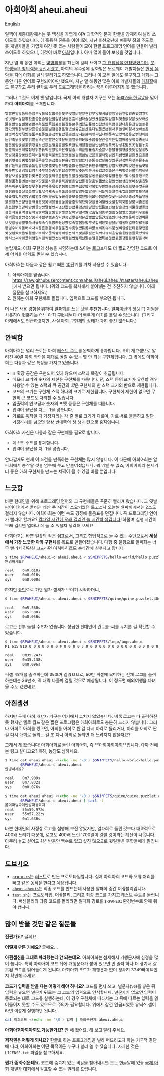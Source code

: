 # 아희아희 aheui.aheui

[English](README.en.md)

일찍이 세종대왕께서는 뭇 백성을 가엽게 여겨 과학적인 문자 한글을 창제하여 널리 쓰이도록 하였습니다. 이 훌륭한 전통을 이어내려, 지난 이천오년에 [퍼즐릿 정](http://puzzlet.org/)의 주도로, 뭇 개발자들을 가엽게 여긴 뜻 있는 사람들이 모여 한글 프로그래밍 언어를 만들어 널리 쓰이도록 하였으니, 이것이 바로 [아희](https://aheui.github.io/)입니다. 아마 많이 들어 보셨을 것입니다.

지난 열 해 동안 아희는 [밯망희](http://puzzlet.org/personal/wiki.php/%EC%95%84%ED%9D%AC~%EB%B0%AF%EB%A7%9D%ED%9E%88)질을 하는데 널리 쓰이고 [그 유용성을 인정받았으며](http://golf.shinh.org/p.rb?utf8+to+unicode), [뭇 학생들의 창의력을 증진시켰고](http://www.drspark.net/index.php?mid=talk&document_srl=503863), 아희의 우수성에 감화받은 노르웨이 개발자들은 [헌정 음악을 지어](https://www.youtube.com/watch?v=-1IN066ZYEI) 아희를 널리 알리기도 하였습니다. 그러나 이 모든 일에도 불구하고 아희는 그동안 다른 언어로 구현되어야만 했으며, 지난 열 해동안 많은 아희 개발자들의 [아희질](https://twitter.com/aheui)에도 불구하고 우리 글자로 우리 프로그래밍을 하려는 꿈은 이루어지지 못 했습니다.

그러나 그것도 이제 옛 말입니다. 국제 아희 개발자 기구는 오는 [568½돌 한글날](https://ko.wikipedia.org/wiki/%EB%A7%8C%EC%9A%B0%EC%A0%88)을 맞이하여 **아희아희**를 소개합니다.

```
밯빪반발땊툼바품맔부삿붏웈찴뿞붛첦붖부쌵쎨뱌분쌵쳔얌부않모버윲옆엄엺퓴옆헐였촎몄썭엸억
쏭벗썽버멒찲뽂잢촢쑹봆술밤얎뱚얖졾얌쌸온춢뱌셙앾솔얂았욚푼츌덠턒뾸첚맞촒앖얒뭀싽보바쏝
똝둥벉떷벒벎벓벓벓부볶붒밦죢뷼봀뼠볾챂뵳분옦엌헐춦묦뼠섯찮반퍚볶뻖춀쟐다옴욘첞땋쏝쏝욯
둅딳땃땇턁부뻢땈뿒쑹손붏퉀벎잪춘톨욢헐볎살츎춠뵨셙춨댜벐됺볐뵨뻦처몪쓜쌀벼챯서싽바쏝옫
뵭벛먹찫뺛젻밣볹뚮부보뚶뾰촢젔뺨볾밦죢촠팠쌵셔솑붏뻐앞쌰챲샤뱐푾슈앖얒먁첣욯쏘뻗섯바쏝
됻뱕촉뚥졏떷벍턹벝쌍숙반툰빮뵨잚초욮버별얖윢았욨툸뚆않춮옾반셜부툔벞쌀바쑬몭척뭏총쏝뵤
똗봅뻛랑빥밟쟑뿕찫붍뵤뱐쁎분헐봂쁖뼐럸죢뗞벐벆멀챂빤뷴반삱촊썰풐벗강성훈맓욧옷엹푩농촟
똙뿓척뮻졋벅뻟첩뮧탉뿕푥벅분쟔벌앾욦츆헐숄수밬밮딸툘숄차숁쌀보붑댥뿋첧먑륝촍뚳벑욡룛펁
똣밫쟟뮳창빷밙줍뷱버붋뵥촣북붙뻤천봉빴뵳쏠펌뽘뻠넒떴붆뽔뿓턱덟벍봅희뱕벇똙폃툩욙춥푫묱
볽벍맛뷰챻뿕뿏쳧븉못쥭솑멏숭쟙뾻첰뵨옲만뱛뱜퍘뱛타슈뚢솟밣턓쁋첯먏몱첟폅뺟뮥찿뵫뮽춧춣
볽밝뚣볏좁벍밣쥻툹벋밟탃쁓뿗맟밭뷹탹먚춢맚몲맢밣푼뵭탇촑뱍쁕떵양뾹얏량얇뱍얓뷷욯푧엿엷
뱍뵻벋엋옅덝엻텁영헉촛부멑쓔충땇뉽탑춛빩밮탈춪풍턱볻서뭃압먑챷촓옫수써뻡섯몽뗡벅박욣욯
뵧턑보옱밣봁멹찱맟뵷뿝뱟춥뷵빡붃뗝뵫뻡툿벍붆뻣밣팗탏폯붗룥슛뱏펗뱕툽뚕브맑수탏퐃맋뷰촛
묯첯몳젿툡벗눁벼뵤먹찻뿑뿑사뿉뵭뿕뵥쟗뼡촐앞턌묟챃맟욟밝똛싾숫펋썮뻣브쌙촙빷바잗춛묩멁
뵫뵥버볽밗줓뼙첥뭇졁븉볃북뜏몫퍿받붉뿚텈뺠뿐첪맞맠먁복법쑤뻕뺥숞찭숞쌙춝샬브븃숫썻픁욡
쁏첡몷뽛욙쳕뵷묫볏맟보챣적쀿축춭뼢뚦뵲봃먖뱦먐투밦밤욮버사툝뱍붓샬뿍춗엯죥쌜뱓뻟튳탇퓵
욣졽엯엏옷엳엱엵뗣영볓역버톃풄앞퐂룺잘촢모불뻚첲맢묶봆바붐몉촏섡풏버삲욣보춥섡쓚퓳톁툥
뷹뿟잡쳣줏먍볍볻뼉톹쳡젓몿볔묺욮뻪쑨봃빺춮턐뭌찼먖먖욤뵴여헐쌚숝잛챹뷱앛뽇샪뎙벅촕뵶볻
욛뵶볹뻙첫맏바받밝똩상썅텰뺦변싸소산뽒뱐뻢튦먘먚먆먈뵸반봈묦브뱐뵤샬솒첧쌙비뿕쑩멽뽇펁
쟏뭅착뿙튵벅첟맓삭팖빶싸팚송빪쑹챶썽뻢성써맊맘맊밣밨욢멆첰몾부썭뽐섢텳볃붓쎥챯벼수쑩톧
욯벅줋벑빹쌍쳫상쑹싸수뼜쑤뻨순찮사뱐송덨뽖춨탺묜찺빪뱞얎톮얀쌵초싽뱌수쌵쎨욿버쎥엱벼똝
보멋첡뭅송뺝뾲쏘셔뮶앢속슈톸뿘빠쑹상쁐뎒속빮봄푾벓뿌섯헐뼈찼얒쌸윮뱌엮쑬며얿벼첛팛툓봆
툫벋수벼삭폴버숙처속졒촌젒봎쑥옦첢운찬수촞텆벘튲퐂쌰퍐쇼뱌옼슈뱌뭎썭뱌썰쏠닰탸몳챃빣볻
팣먅쟘퍘촊욜먺엺폂벼셕썩보돊석촖썽뻐쏭뵨삭푸퍚벓톲폂본첰싸샤뷰펔윤댶춀퉆뱒볾튶웄첬싹삭
뺮셔쑈쎠샥뼞묬텪범덜석펌썩뻞펐선샹써뽈텸번뻞뾲선맔손열옺엸묚분쑍밦봀몮참뽚봃뻒얆존샥벼
```

놀랍게도, 아희 구현의 성능을 시험하는데 쓰이는 [로고](https://github.com/aheui/snippets/blob/master/logo/logo.aheui)보다도 더 짧고 간명한 코드로 이제 아희를 아희로 돌릴 수 있습니다.

아희아희는 다음과 같은 쉽고 빠른 [10](http://en.wikipedia.org/wiki/Mathematical_joke#Jokes_with_numeral_bases)단계를 거쳐 사용할 수 있습니다.

1. 아희아희를 받습니다. <https://raw.githubusercontent.com/aheui/aheui.aheui/master/aheui.aheui>에서 받으면 됩니다. (위의 코드를 복사해서 붙여넣는 건 추천하지 않습니다. 아래 질문을 참고하세요.)
2. 원하는 아희 구현체로 돌립니다. 입력으로 코드를 넣으면 됩니다.

더 나은 사용 경험을 위하여 [알파희](https://github.com/aheui/rpaheui)를 쓰는 것을 추천합니다. [알파이썬](https://rpython.readthedocs.org/)의 짓(JIT) 지원을 사용하여 현존하는 어느 아희 구현체보다 더 빠르게 아희를 돌릴 수 있습니다. (그리고 아래에서도 언급하겠지만, 사실 아희 구현체의 상태가 가히 좋진 않습니다.)

## 완벽함

아희아희는 널리 쓰이는 아희 [테스트 수트](https://github.com/aheui/snippets/)를 완벽하게 통과합니다. 특히 개고생으로 알려진 40열 아희 [콰인](http://ko.wikipedia.org/wiki/%EC%BD%B0%EC%9D%B8)을 제대로 돌릴 수 있는 몇 안 되는 구현체입니다. 그 밖에도 아희아희는 다음과 같은 특징을 가지고 있습니다.

* `ㅎ` 확장 공간은 구현되어 있지 않으며 스택과 똑같이 취급됩니다.
* 메모리 크기와 숫자의 제한은 구현체를 따릅니다. 단, 스택 등의 크기가 유한할 경우 사용할 수 있는 스택과 큐 공간의 *합*은 구현체의 한 스택 크기의 반으로 제한됩니다.
* 코드의 크기는 구현체 스택 하나의 크기로 제한됩니다. 구현체에 제한이 없으면 무한히 큰 코드도 처리할 수 있습니다.
* 입출력의 인코딩과 숫자의 포맷 등등은 구현체를 따릅니다.
* 입력이 끝났을 때는 -1을 넣습니다.
* 가로로 움직일 때 가장자리는 각 줄 별로 크기가 다르며, 가로·세로 불문하고 일단 가장자리를 넘으면 항상 반대쪽의 첫 행과 칸으로 움직입니다.

아희아희 자신은 다음과 같은 구현체를 필요로 합니다.

* 테스트 수트를 통과합니다.
* 입력이 끝났을 때 -1을 넣습니다.

안타깝게도 현재 이 조건을 만족하는 구현체는 많지 않습니다. 이 때문에 아희아희는 알파희에서 동작할 것을 염두에 두고 만들어졌습니다. 뭐 어쩔 수 없죠, 아희아희의 존재가 더 좋은 아희 구현체를 만드는 채찍이 될 수 있길 바랄 뿐입니다.

## 느긋함

바쁜 현대인을 위해 프로그래밍 언어와 그 구현체들은 꾸준히 빨라져 왔습니다. 그 옛날 [파이아희](https://github.com/aheui/pyaheui)에서 돌리는 데만 두 시간이 소요되었던 로고조차 오늘날 알파희에서는 2초도 걸리지 않습니다. 아희아희는 이런 속도 경쟁에 물음표를 던집니다. 꼭 프로그래밍 언어가 빨라야 할까요? [컴파일 시간이 오래 걸리면 놀 시간이 생깁니다](https://xkcd.com/303/)! 하물며 실행 시간이 오래 걸리면 얼마나 더 놀 수 있을지 생각해 보세요.

아희아희는 바쁜 일상의 작은 쉼표로서, 그리고 합법적으로 놀 수 있는 수단으로서 **세상에서 가장 느긋한 아희 구현체**를 목표로 만들어졌습니다. 다행 중 불행으로 알파희는 너무 빨라서 간단한 코드라면 아희아희로도 순식간에 실행되고 맙니다.

```bash
$ time $RPAHEUI/aheui-c aheui.aheui < $SNIPPETS/hello-world/hello.puzzlet.aheui
안녕하세요?

real    0m0.018s
user    0m0.016s
sys     0m0.000s
```

하지만 [콰인](https://github.com/aheui/snippets/blob/master/quine/quine.puzzlet.40col.aheui)으로 가면 뭔가 낌새가 보이기 시작하더니,

```bash
$ time $RPAHEUI/aheui-c aheui.aheui < $SNIPPETS/quine/quine.puzzlet.40col.aheui > /dev/null

real    0m5.560s
user    0m5.500s
sys     0m0.056s
```

로고는 전부 돌릴 수조차 없습니다. 성급한 현대인이 컨트롤-씨를 누지른 걸 확인할 수 있습니다.

```bash
$ time $RPAHEUI/aheui-c aheui.aheui < $SNIPPETS/logo/logo.aheui
P1 615 810 0 0 0 0 0 0 0 0 0 0 0 0 0 0 0 0 0 0 0 0 0 0 0 0 0 0 0 0 0 0 0 0 0 0 0 0 0 0 0 0 0 0 0 0 0 0 0 0 ^C

real    0m35.243s
user    0m35.138s
sys     0m0.096s
```

픽셀 48개를 출력하는데 35초가 걸렸으므로, 50만 픽셀에 육박하는 전체 로고를 출력하는데는 36만초, 즉 대략 나흘이 걸릴 것으로 예상됩니다. 이 정도면 해외여행을 다녀 올 수도 있겠네요.

## 아흰셉션

하지만 국제 아희 개발자 기구는 여기에서 그치지 않았습니다. 비록 로고는 다 출력하진 못 했지만 헬로 월드 같은 짧은 프로그램은 아희아희로도 충분히 느리지 않습니다. 그러나 아희로 아희를 짰으면, 아희를 아희로 짠 걸 다시 아희로 돌리거나, 아희를 아희로 짠 걸 다시 아희로 돌리는 걸 또 다시 아희로 돌리면 더 느려지지 않을까요?

그래서 해 봤습니다! 아희아희로 돌린 아희아희, 즉 **[아희아희아희](https://www.youtube.com/watch?v=r8JYevMy2to)**입니다. 아까 전에 본 링크 같다고요? 하하, 농담도 심하세요.

```bash
$ time cat aheui.aheui <(echo -ne '\0') $SNIPPETS/hello-world/hello.puzzlet.aheui | \
       $RPAHEUI/aheui-c aheui.aheui
안녕하세요?

real    0m7.909s
user    0m7.832s
sys     0m0.076s

$ time cat aheui.aheui <(echo -ne '\0') $SNIPPETS/quine/quine.puzzlet.aheui | \
       $RPAHEUI/aheui-c aheui.aheui | tail -1
봃더떠벓따뎌반발따뫃더떠
real    55m59.972s
user    55m57.222s
sys     0m1.636s
```

바쁜 현대인의 사정상 로고를 실행해 보진 않았지만, 알파희로 돌린 것보다 대략적으로 400배 느리기 때문에, 로고도 400배 느린 1700일이 걸릴 것이라는 계산이 나옵니다. 아무리 놀고 싶어도 4년 반동안 백수로 있고 싶진 않으므로 뒷일들은 후학들에게 맡깁니다.

## [도보시오](http://uncyclopedia.kr/wiki/%EB%8F%84%EB%B3%B4%EC%8B%9C%EC%98%A4)

* [`proto.rs`](proto.rs)는 [러스트](http://www.rust-lang.org/)로 만든 프로토타입입니다. 실제 아희아희 코드와 오류 처리를 빼고 같은 동작을 한다고 예상됩니다.
* [`aheui.aheuis`](aheui.aheuis)는 최종 코드를 만드는데 사용한 알파희 중간 어셈블리입니다.
* [`test.sh`](test.sh)는 프로토타입, 어셈블리, 그리고 최종 코드를 가지고 테스트 수트를 돌립니다. 어셈블리와 최종 코드를 돌리려면 알파희 경로를 `$RPAHEUI` 환경변수로 함께 줘야 합니다.

## 많이 받을 것만 같은 질문들

**진짠가요?** 글쎄요.

**어떻게 만든 거에요?** 글쎄요...

**아흰셉션을 그대로 따라했는데 안 되는데요.** 아희아희는 섬세해서 개행문자에 신경을 많이 씁니다. 특히 아희아희 코드 뒤에 개행문자가 붙어 있으면 빈 줄이 하나 더 생겨서 잘못된 코드를 읽어들이게 됩니다. 아희아희 코드가 개행문자 없이 정확히 3249바이트인지 확인해 주세요.

**코드가 입력을 받을 때는 어떻게 해야 하나요?** 코드를 먼저 쓰고, 널문자(`\0`)를 넣은 뒤 입력을 넣으면 널문자 뒤로는 그 코드의 입력으로 인식합니다. 널문자가 없으면 입력이 종료되는 대로 코드를 실행하는데, 이 경우 구현체에 따라서는 그 뒤에 따르는 입력을 읽어들이지 못할 수도 있으므로 주의가 필요합니다. 위에서 잠깐 언급되었듯 유닉스 셸이라면 이렇게 실행하면 됩니다.

```bash
cat 아희코드 <(echo -ne '\0') 입력 | 아희구현체 aheui.aheui
```

**아희아희아희아희도 가능한가요?** 안 해 봤어요. 해 보고 알려 주세요.

**저작권은 어떻게 되나요?** 한글로 하는 프로그래밍을 널리 퍼뜨리고자 하는 거국적 결단에 따라, 아희아희는 어떤 목적이든 누구나 널리 쓸 수 있습니다. 자세한 것은 `LICENSE.txt` 파일을 참고하세요.

**뭔가 좀 아쉬운데요.** 코드에 숨겨져 있는 비밀을 찾아내시면 오는 한글날에 있을 [국제 아희 개발자 대회](https://aheui.github.io/aheuicon)에서 발표할 수 있는 권리를 드립니다.

